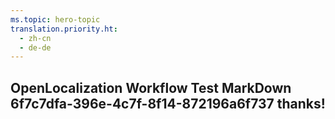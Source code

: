```yaml
---
ms.topic: hero-topic
translation.priority.ht: 
  - zh-cn
  - de-de
---
```

## OpenLocalization Workflow Test MarkDown 6f7c7dfa-396e-4c7f-8f14-872196a6f737 thanks!
